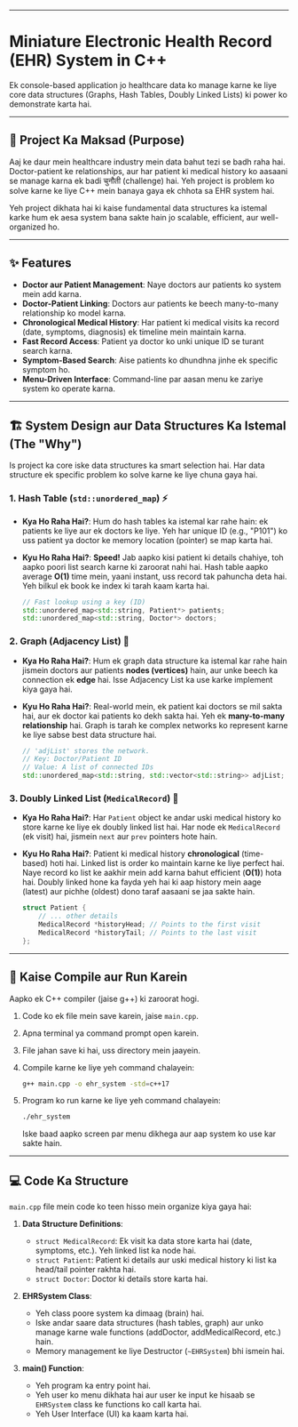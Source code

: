 
-----

# Miniature Electronic Health Record (EHR) System in C++

Ek console-based application jo healthcare data ko manage karne ke liye core data structures (Graphs, Hash Tables, Doubly Linked Lists) ki power ko demonstrate karta hai.

-----

## 📂 Project Ka Maksad (Purpose)

Aaj ke daur mein healthcare industry mein data bahut tezi se badh raha hai. Doctor-patient ke relationships, aur har patient ki medical history ko aasaani se manage karna ek badi चुनौती (challenge) hai. Yeh project is problem ko solve karne ke liye C++ mein banaya gaya ek chhota sa EHR system hai.

Yeh project dikhata hai ki kaise fundamental data structures ka istemal karke hum ek aesa system bana sakte hain jo scalable, efficient, aur well-organized ho.

-----

## ✨ Features

  - **Doctor aur Patient Management**: Naye doctors aur patients ko system mein add karna.
  - **Doctor-Patient Linking**: Doctors aur patients ke beech many-to-many relationship ko model karna.
  - **Chronological Medical History**: Har patient ki medical visits ka record (date, symptoms, diagnosis) ek timeline mein maintain karna.
  - **Fast Record Access**: Patient ya doctor ko unki unique ID se turant search karna.
  - **Symptom-Based Search**: Aise patients ko dhundhna jinhe ek specific symptom ho.
  - **Menu-Driven Interface**: Command-line par aasan menu ke zariye system ko operate karna.

-----

## 🏗️ System Design aur Data Structures Ka Istemal (The "Why")

Is project ka core iske data structures ka smart selection hai. Har data structure ek specific problem ko solve karne ke liye chuna gaya hai.

### 1\. Hash Table (`std::unordered_map`) ⚡

  - **Kya Ho Raha Hai?**: Hum do hash tables ka istemal kar rahe hain: ek patients ke liye aur ek doctors ke liye. Yeh har unique ID (e.g., "P101") ko uss patient ya doctor ke memory location (pointer) se map karta hai.

  - **Kyu Ho Raha Hai?**: **Speed\!** Jab aapko kisi patient ki details chahiye, toh aapko poori list search karne ki zaroorat nahi hai. Hash table aapko average **O(1)** time mein, yaani instant, uss record tak pahuncha deta hai. Yeh bilkul ek book ke index ki tarah kaam karta hai.

    ```cpp
    // Fast lookup using a key (ID)
    std::unordered_map<std::string, Patient*> patients;
    std::unordered_map<std::string, Doctor*> doctors;
    ```

### 2\. Graph (Adjacency List) 🔗

  - **Kya Ho Raha Hai?**: Hum ek graph data structure ka istemal kar rahe hain jismein doctors aur patients **nodes (vertices)** hain, aur unke beech ka connection ek **edge** hai. Isse Adjacency List ka use karke implement kiya gaya hai.

  - **Kyu Ho Raha Hai?**: Real-world mein, ek patient kai doctors se mil sakta hai, aur ek doctor kai patients ko dekh sakta hai. Yeh ek **many-to-many relationship** hai. Graph is tarah ke complex networks ko represent karne ke liye sabse best data structure hai.

    ```cpp
    // 'adjList' stores the network.
    // Key: Doctor/Patient ID
    // Value: A list of connected IDs
    std::unordered_map<std::string, std::vector<std::string>> adjList;
    ```

### 3\. Doubly Linked List (`MedicalRecord`) 📜

  - **Kya Ho Raha Hai?**: Har `Patient` object ke andar uski medical history ko store karne ke liye ek doubly linked list hai. Har node ek `MedicalRecord` (ek visit) hai, jismein `next` aur `prev` pointers hote hain.

  - **Kyu Ho Raha Hai?**: Patient ki medical history **chronological** (time-based) hoti hai. Linked list is order ko maintain karne ke liye perfect hai. Naye record ko list ke aakhir mein add karna bahut efficient (**O(1)**) hota hai. Doubly linked hone ka fayda yeh hai ki aap history mein aage (latest) aur pichhe (oldest) dono taraf aasaani se jaa sakte hain.

    ```cpp
    struct Patient {
        // ... other details
        MedicalRecord *historyHead; // Points to the first visit
        MedicalRecord *historyTail; // Points to the last visit
    };
    ```

-----

## 🚀 Kaise Compile aur Run Karein

Aapko ek C++ compiler (jaise g++) ki zaroorat hogi.

1.  Code ko ek file mein save karein, jaise `main.cpp`.

2.  Apna terminal ya command prompt open karein.

3.  File jahan save ki hai, uss directory mein jaayein.

4.  Compile karne ke liye yeh command chalayein:

    ```sh
    g++ main.cpp -o ehr_system -std=c++17
    ```

5.  Program ko run karne ke liye yeh command chalayein:

    ```sh
    ./ehr_system
    ```

    Iske baad aapko screen par menu dikhega aur aap system ko use kar sakte hain.

-----

## 💻 Code Ka Structure

`main.cpp` file mein code ko teen hisso mein organize kiya gaya hai:

1.  **Data Structure Definitions**:

      - `struct MedicalRecord`: Ek visit ka data store karta hai (date, symptoms, etc.). Yeh linked list ka node hai.
      - `struct Patient`: Patient ki details aur uski medical history ki list ka head/tail pointer rakhta hai.
      - `struct Doctor`: Doctor ki details store karta hai.

2.  **EHRSystem Class**:

      - Yeh class poore system ka dimaag (brain) hai.
      - Iske andar saare data structures (hash tables, graph) aur unko manage karne wale functions (addDoctor, addMedicalRecord, etc.) hain.
      - Memory management ke liye Destructor (`~EHRSystem`) bhi ismein hai.

3.  **main() Function**:

      - Yeh program ka entry point hai.
      - Yeh user ko menu dikhata hai aur user ke input ke hisaab se `EHRSystem` class ke functions ko call karta hai.
      - Yeh User Interface (UI) ka kaam karta hai.